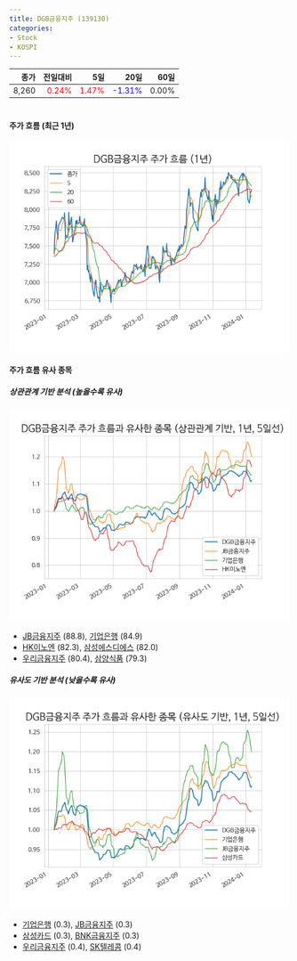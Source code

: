```yaml
---
title: DGB금융지주 (139130)
categories:
- Stock
- KOSPI
---
```


|종가|전일대비|5일|20일|60일|
|---:|-------:|--:|---:|---:|
|8,260|<span style="color: red">0.24%</span>|<span style="color: red">1.47%</span>|<span style="color: blue">-1.31%</span>|0.00%|

<!-- more -->
#
#### 주가 흐름 (최근 1년)
![139130](/assets/images/stock/139130.png)


#### 주가 흐름 유사 종목


##### 상관관계 기반 분석 (높을수록 유사)
![139130](/assets/images/stock/139130_corr.png)
- [JB금융지주](/175330/) (88.8), [기업은행](/024110/) (84.9)
- [HK이노엔](/195940/) (82.3), [삼성에스디에스](/018260/) (82.0)
- [우리금융지주](/316140/) (80.4), [삼양식품](/003230/) (79.3)


##### 유사도 기반 분석 (낮을수록 유사)	
![139130](/assets/images/stock/139130_sim.png)
- [기업은행](/024110/) (0.3), [JB금융지주](/175330/) (0.3)
- [삼성카드](/029780/) (0.3), [BNK금융지주](/138930/) (0.3)
- [우리금융지주](/316140/) (0.4), [SK텔레콤](/017670/) (0.4)